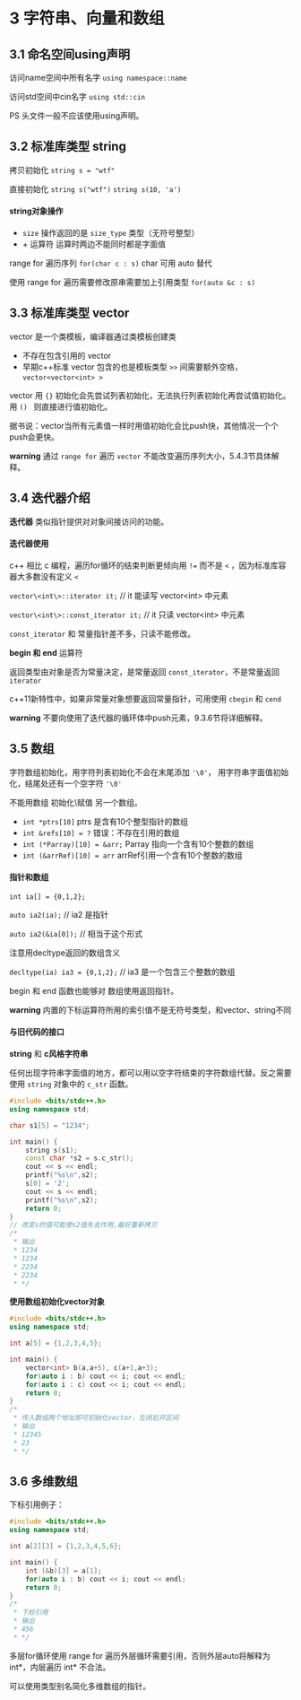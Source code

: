 # 3 字符串、向量和数组

## 3.1 命名空间using声明

访问name空间中所有名字 `using namespace::name`

访问std空间中cin名字 `using std::cin`



PS 头文件一般不应该使用using声明。



## 3.2 标准库类型 string

拷贝初始化 `string s = "wtf"`

直接初始化 `string s("wtf")` `string s(10, 'a')`

#### string对象操作

+ `size` 操作返回的是 `size_type` 类型（无符号整型）
+ \+ 运算符 运算时两边不能同时都是字面值

range for 遍历序列 `for(char c : s)` char 可用 auto 替代

使用 range for 遍历需要修改原串需要加上引用类型 `for(auto &c : s)`



## 3.3 标准库类型 vector

vector 是一个类模板，编译器通过类模板创建类

+ 不存在包含引用的 vector
+ 早期c++标准 vector 包含的也是模板类型 `>>` 间需要额外空格，`vector<vector<int> >`

vector 用 `{}` 初始化会先尝试列表初始化，无法执行列表初始化再尝试值初始化。用 `() ` 则直接进行值初始化。

据书说：vector当所有元素值一样时用值初始化会比push快，其他情况一个个push会更快。



**warning** 通过 `range for` 遍历 `vector` 不能改变遍历序列大小，5.4.3节具体解释。



## 3.4 迭代器介绍

**迭代器** 类似指针提供对对象间接访问的功能。



#### 迭代器使用

c++ 相比 c 编程，遍历for循环的结束判断更倾向用 `!=` 而不是 `<` ，因为标准库容器大多数没有定义 `<`

`vector\<int\>::iterator it;` // it 能读写 vector\<int\> 中元素

`vector\<int\>::const_iterator it;` // it 只读 vector\<int\> 中元素 

`const_iterator` 和 常量指针差不多，只读不能修改。



**begin 和 end** 运算符

返回类型由对象是否为常量决定，是常量返回 `const_iterator`，不是常量返回 `iterator`

c++11新特性中，如果非常量对象想要返回常量指针，可用使用 `cbegin` 和 `cend`



**warning** 不要向使用了迭代器的循环体中push元素，9.3.6节将详细解释。



## 3.5 数组

字符数组初始化，用字符列表初始化不会在末尾添加 `'\0'`， 用字符串字面值初始化，结尾处还有一个空字符 `'\0'`

不能用数组 初始化\赋值 另一个数组。

+ `int *ptrs[10]` ptrs 是含有10个整型指针的数组
+ `int &refs[10] = ?` 错误：不存在引用的数组
+ `int (*Parray)[10] = &arr;` Parray 指向一个含有10个整数的数组
+ `int (&arrRef)[10] = arr` arrRef引用一个含有10个整数的数组



#### 指针和数组

`int ia[] = {0,1,2};`

`auto ia2(ia);` // ia2 是指针

`auto ia2(&ia[0]);` // 相当于这个形式

注意用decltype返回的数组含义

`decltype(ia) ia3 = {0,1,2};` // ia3 是一个包含三个整数的数组



begin 和 end 函数也能够对 数组使用返回指针。



**warning** 内置的下标运算符所用的索引值不是无符号类型，和vector、string不同



#### 与旧代码的接口

**string** 和 **c风格字符串**

任何出现字符串字面值的地方，都可以用以空字符结束的字符数组代替。反之需要使用 `string` 对象中的 `c_str` 函数。

```cpp
#include <bits/stdc++.h>
using namespace std;

char s1[5] = "1234";

int main() {
	string s(s1);
	const char *s2 = s.c_str();
	cout << s << endl;
	printf("%s\n",s2);
	s[0] = '2';
	cout << s << endl;
	printf("%s\n",s2);
	return 0;
}
// 改变s的值可能使s2值失去作用,最好重新拷贝
/*
 * 输出
 * 1234
 * 1234
 * 2234
 * 2234
 * */
```



**使用数组初始化vector对象**

```cpp
#include <bits/stdc++.h>
using namespace std;

int a[5] = {1,2,3,4,5};

int main() {
	vector<int> b(a,a+5), c(a+1,a+3);
	for(auto i : b) cout << i; cout << endl;
	for(auto i : c) cout << i; cout << endl;
	return 0;
}
/*
 * 传入数组两个地址即可初始化vector，左闭右开区间
 * 输出
 * 12345
 * 23
 * */
```



## 3.6 多维数组

下标引用例子：

```cpp
#include <bits/stdc++.h>
using namespace std;

int a[2][3] = {1,2,3,4,5,6};

int main() {
	int (&b)[3] = a[1];
	for(auto i : b) cout << i; cout << endl;
	return 0;
}
/*
 * 下标引用
 * 输出
 * 456
 * */
```



多层for循环使用 range for 遍历外层循环需要引用，否则外层auto将解释为 int\*，内层遍历 int\* 不合法。



可以使用类型别名简化多维数组的指针。
